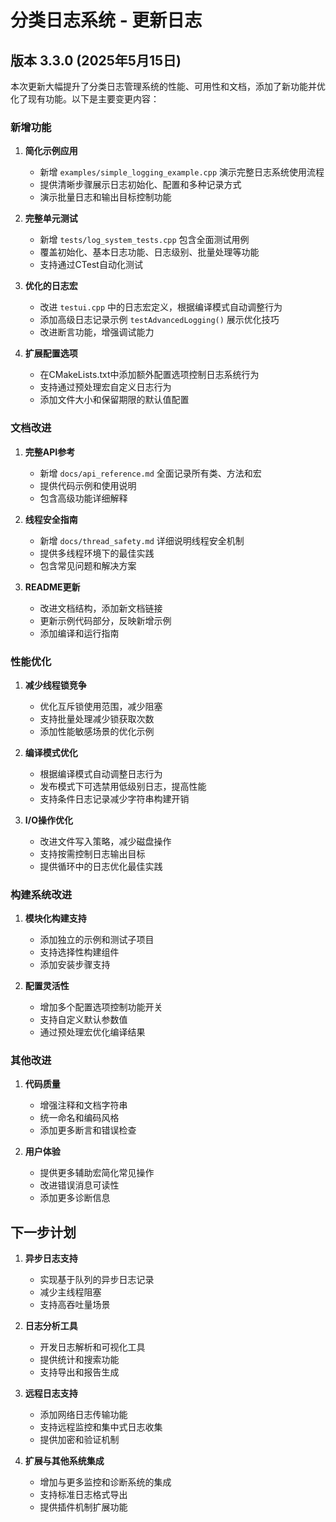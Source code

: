 # 分类日志系统 - 更新日志

## 版本 3.3.0 (2025年5月15日)

本次更新大幅提升了分类日志管理系统的性能、可用性和文档，添加了新功能并优化了现有功能。以下是主要变更内容：

### 新增功能

1. **简化示例应用**
   - 新增 `examples/simple_logging_example.cpp` 演示完整日志系统使用流程
   - 提供清晰步骤展示日志初始化、配置和多种记录方式
   - 演示批量日志和输出目标控制功能

2. **完整单元测试**
   - 新增 `tests/log_system_tests.cpp` 包含全面测试用例
   - 覆盖初始化、基本日志功能、日志级别、批量处理等功能
   - 支持通过CTest自动化测试

3. **优化的日志宏**
   - 改进 `testui.cpp` 中的日志宏定义，根据编译模式自动调整行为
   - 添加高级日志记录示例 `testAdvancedLogging()` 展示优化技巧
   - 改进断言功能，增强调试能力

4. **扩展配置选项**
   - 在CMakeLists.txt中添加额外配置选项控制日志系统行为
   - 支持通过预处理宏自定义日志行为
   - 添加文件大小和保留期限的默认值配置

### 文档改进

1. **完整API参考**
   - 新增 `docs/api_reference.md` 全面记录所有类、方法和宏
   - 提供代码示例和使用说明
   - 包含高级功能详细解释

2. **线程安全指南**
   - 新增 `docs/thread_safety.md` 详细说明线程安全机制
   - 提供多线程环境下的最佳实践
   - 包含常见问题和解决方案

3. **README更新**
   - 改进文档结构，添加新文档链接
   - 更新示例代码部分，反映新增示例
   - 添加编译和运行指南

### 性能优化

1. **减少线程锁竞争**
   - 优化互斥锁使用范围，减少阻塞
   - 支持批量处理减少锁获取次数
   - 添加性能敏感场景的优化示例

2. **编译模式优化**
   - 根据编译模式自动调整日志行为
   - 发布模式下可选禁用低级别日志，提高性能
   - 支持条件日志记录减少字符串构建开销

3. **I/O操作优化**
   - 改进文件写入策略，减少磁盘操作
   - 支持按需控制日志输出目标
   - 提供循环中的日志优化最佳实践

### 构建系统改进

1. **模块化构建支持**
   - 添加独立的示例和测试子项目
   - 支持选择性构建组件
   - 添加安装步骤支持

2. **配置灵活性**
   - 增加多个配置选项控制功能开关
   - 支持自定义默认参数值
   - 通过预处理宏优化编译结果

### 其他改进

1. **代码质量**
   - 增强注释和文档字符串
   - 统一命名和编码风格
   - 添加更多断言和错误检查

2. **用户体验**
   - 提供更多辅助宏简化常见操作
   - 改进错误消息可读性
   - 添加更多诊断信息

## 下一步计划

1. **异步日志支持**
   - 实现基于队列的异步日志记录
   - 减少主线程阻塞
   - 支持高吞吐量场景

2. **日志分析工具**
   - 开发日志解析和可视化工具
   - 提供统计和搜索功能
   - 支持导出和报告生成

3. **远程日志支持**
   - 添加网络日志传输功能
   - 支持远程监控和集中式日志收集
   - 提供加密和验证机制

4. **扩展与其他系统集成**
   - 增加与更多监控和诊断系统的集成
   - 支持标准日志格式导出
   - 提供插件机制扩展功能
